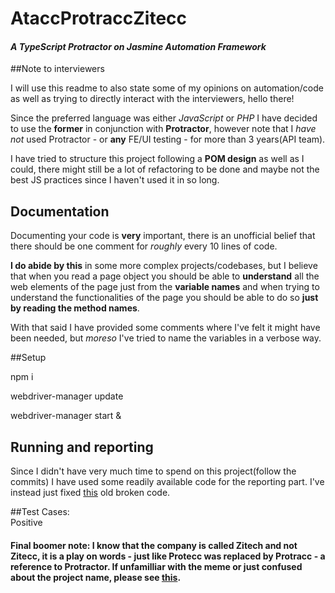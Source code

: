 # AtaccProtraccZitecc
#### *A TypeScript Protractor on Jasmine Automation Framework*

##Note to interviewers 

I will use this readme to also state some of my opinions on automation/code as well as trying to directly interact with  the interviewers, hello there!

Since the preferred language was either *JavaScript* or *PHP* I have decided to use the **former**
in conjunction with **Protractor**, however note that I *have not* used Protractor - or **any** FE/UI testing - for more
than 3 years(API team).

I have tried to structure this project following a **POM design** as well as I could, there might still be a lot of 
refactoring to be done and maybe not the best JS practices since I haven't used it in so long.


## Documentation
Documenting your code is **very** important, there is an unofficial belief that there should be one comment for *roughly* 
every 10 lines of code.    
 
 **I do abide by this** in some more complex projects/codebases, but I believe that when you read a page object 
you should be able to **understand** all the web elements of the page just from the **variable names** and when trying 
 to understand the functionalities of the page you should be able to do so **just by reading the method names**.

With that said I have provided some comments where I've felt it might have been needed, but *moreso* I've tried to name 
the variables in a verbose way.


##Setup

npm i

webdriver-manager update

webdriver-manager start &


## Running and reporting




Since I didn't have very much time to spend on this project(follow the commits) I have used some readily
available code for the reporting part. I've instead just fixed [this](https://praveendavidmathew.medium.com/creating-html-reports-for-protractor-7d9830ebf428) old broken code. 


##Test Cases:  
Positive




#### Final boomer note: I know that the company is called Zitech and not Zitecc, it is a play on words - just like Protecc was replaced by Protracc - a reference to Protractor. If unfamilliar with the meme or just confused about the project name, please see [this](https://knowyourmeme.com/memes/he-protec-but-he-also-attac).   

